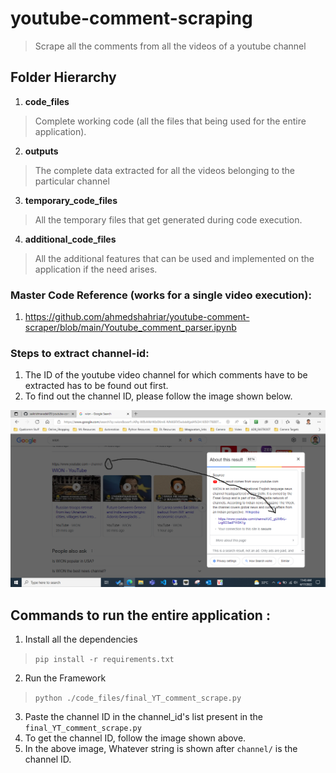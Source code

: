 # youtube-comment-scraping
> Scrape all the comments from all the videos of a youtube channel

## Folder Hierarchy
1. **code_files** 
> Complete working code (all the files that being used for the entire application).
2. **outputs**
> The complete data extracted for all the videos belonging to the particular channel
3. **temporary_code_files**
> All the temporary files that get generated during code execution.
4. **additional_code_files**
> All the additional features that can be used and implemented on the application if the need arises.

### Master Code Reference (works for a single video execution):
1. https://github.com/ahmedshahriar/youtube-comment-scraper/blob/main/Youtube_comment_parser.ipynb

### Steps to extract channel-id:
1. The ID of the youtube video channel for which comments have to be extracted has to be found out first.
2. To find out the channel ID, please follow the image shown below.

![how to get the channel ID of youtube videos?](https://github.com/saikrishnavadali05/youtube-comment-scraping/blob/master/Screenshot%20(219).png)

## Commands to run the entire application : 
1. Install all the dependencies
> ```pip install -r requirements.txt```
2. Run the Framework
> ```python ./code_files/final_YT_comment_scrape.py```
3. Paste the channel ID in the channel_id's list present in the ```final_YT_comment_scrape.py```
4. To get the channel ID, follow the image shown above.
5. In the above image, Whatever string is shown after ```channel/``` is the channel ID.

